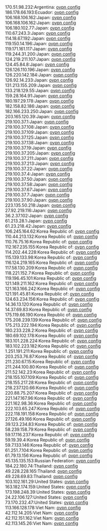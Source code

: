 170.51.98.232:Argentina: [ovpn config](vpn/170_51_98_232.ovpn)  
186.178.66.193:Ecuador: [ovpn config](vpn/186_178_66_193.ovpn)  
106.168.106.162:Japan: [ovpn config](vpn/106_168_106_162.ovpn)  
106.168.106.162:Japan: [ovpn config](vpn/106_168_106_162.ovpn)  
106.180.102.77:Japan: [ovpn config](vpn/106_180_102_77.ovpn)  
110.67.243.3:Japan: [ovpn config](vpn/110_67_243_3.ovpn)  
114.18.67.192:Japan: [ovpn config](vpn/114_18_67_192.ovpn)  
119.150.14.196:Japan: [ovpn config](vpn/119_150_14_196.ovpn)  
119.171.161.117:Japan: [ovpn config](vpn/119_171_161_117.ovpn)  
119.244.31.200:Japan: [ovpn config](vpn/119_244_31_200.ovpn)  
124.219.211.107:Japan: [ovpn config](vpn/124_219_211_107.ovpn)  
124.45.84.8:Japan: [ovpn config](vpn/124_45_84_8.ovpn)  
126.126.110.196:Japan: [ovpn config](vpn/126_126_110_196.ovpn)  
126.220.142.184:Japan: [ovpn config](vpn/126_220_142_184.ovpn)  
126.92.14.233:Japan: [ovpn config](vpn/126_92_14_233.ovpn)  
131.213.155.209:Japan: [ovpn config](vpn/131_213_155_209.ovpn)  
133.218.129.55:Japan: [ovpn config](vpn/133_218_129_55.ovpn)  
159.28.164.91:Japan: [ovpn config](vpn/159_28_164_91.ovpn)  
180.197.29.178:Japan: [ovpn config](vpn/180_197_29_178.ovpn)  
182.158.82.186:Japan: [ovpn config](vpn/182_158_82_186.ovpn)  
182.166.233.250:Japan: [ovpn config](vpn/182_166_233_250.ovpn)  
203.165.120.39:Japan: [ovpn config](vpn/203_165_120_39.ovpn)  
219.100.37.1:Japan: [ovpn config](vpn/219_100_37_1.ovpn)  
219.100.37.108:Japan: [ovpn config](vpn/219_100_37_108.ovpn)  
219.100.37.109:Japan: [ovpn config](vpn/219_100_37_109.ovpn)  
219.100.37.125:Japan: [ovpn config](vpn/219_100_37_125.ovpn)  
219.100.37.138:Japan: [ovpn config](vpn/219_100_37_138.ovpn)  
219.100.37.19:Japan: [ovpn config](vpn/219_100_37_19.ovpn)  
219.100.37.205:Japan: [ovpn config](vpn/219_100_37_205.ovpn)  
219.100.37.211:Japan: [ovpn config](vpn/219_100_37_211.ovpn)  
219.100.37.213:Japan: [ovpn config](vpn/219_100_37_213.ovpn)  
219.100.37.22:Japan: [ovpn config](vpn/219_100_37_22.ovpn)  
219.100.37.4:Japan: [ovpn config](vpn/219_100_37_4.ovpn)  
219.100.37.50:Japan: [ovpn config](vpn/219_100_37_50.ovpn)  
219.100.37.58:Japan: [ovpn config](vpn/219_100_37_58.ovpn)  
219.100.37.67:Japan: [ovpn config](vpn/219_100_37_67.ovpn)  
219.100.37.7:Japan: [ovpn config](vpn/219_100_37_7.ovpn)  
219.100.37.90:Japan: [ovpn config](vpn/219_100_37_90.ovpn)  
223.135.50.218:Japan: [ovpn config](vpn/223_135_50_218.ovpn)  
27.92.219.116:Japan: [ovpn config](vpn/27_92_219_116.ovpn)  
36.2.37.102:Japan: [ovpn config](vpn/36_2_37_102.ovpn)  
61.213.28.1:Japan: [ovpn config](vpn/61_213_28_1.ovpn)  
61.23.218.42:Japan: [ovpn config](vpn/61_23_218_42.ovpn)  
106.245.164.62:Korea Republic of: [ovpn config](vpn/106_245_164_62.ovpn)  
110.44.213.132:Korea Republic of: [ovpn config](vpn/110_44_213_132.ovpn)  
110.76.75.16:Korea Republic of: [ovpn config](vpn/110_76_75_16.ovpn)  
112.167.235.155:Korea Republic of: [ovpn config](vpn/112_167_235_155.ovpn)  
114.202.44.228:Korea Republic of: [ovpn config](vpn/114_202_44_228.ovpn)  
115.139.133.98:Korea Republic of: [ovpn config](vpn/115_139_133_98.ovpn)  
116.124.219.165:Korea Republic of: [ovpn config](vpn/116_124_219_165.ovpn)  
117.58.130.209:Korea Republic of: [ovpn config](vpn/117_58_130_209.ovpn)  
118.221.152.7:Korea Republic of: [ovpn config](vpn/118_221_152_7.ovpn)  
119.196.45.101:Korea Republic of: [ovpn config](vpn/119_196_45_101.ovpn)  
121.149.211.162:Korea Republic of: [ovpn config](vpn/121_149_211_162.ovpn)  
121.163.166.242:Korea Republic of: [ovpn config](vpn/121_163_166_242.ovpn)  
121.191.45.81:Korea Republic of: [ovpn config](vpn/121_191_45_81.ovpn)  
124.63.234.156:Korea Republic of: [ovpn config](vpn/124_63_234_156.ovpn)  
14.36.13.120:Korea Republic of: [ovpn config](vpn/14_36_13_120.ovpn)  
14.37.69.83:Korea Republic of: [ovpn config](vpn/14_37_69_83.ovpn)  
175.119.66.190:Korea Republic of: [ovpn config](vpn/175_119_66_190.ovpn)  
175.208.239.139:Korea Republic of: [ovpn config](vpn/175_208_239_139.ovpn)  
175.213.222.194:Korea Republic of: [ovpn config](vpn/175_213_222_194.ovpn)  
180.233.228.2:Korea Republic of: [ovpn config](vpn/180_233_228_2.ovpn)  
180.69.102.178:Korea Republic of: [ovpn config](vpn/180_69_102_178.ovpn)  
183.101.228.224:Korea Republic of: [ovpn config](vpn/183_101_228_224.ovpn)  
183.102.223.182:Korea Republic of: [ovpn config](vpn/183_102_223_182.ovpn)  
1.251.191.211:Korea Republic of: [ovpn config](vpn/1_251_191_211.ovpn)  
203.253.76.87:Korea Republic of: [ovpn config](vpn/203_253_76_87.ovpn)  
211.230.67.15:Korea Republic of: [ovpn config](vpn/211_230_67_15.ovpn)  
211.244.100.80:Korea Republic of: [ovpn config](vpn/211_244_100_80.ovpn)  
211.52.142.23:Korea Republic of: [ovpn config](vpn/211_52_142_23.ovpn)  
218.155.107.109:Korea Republic of: [ovpn config](vpn/218_155_107_109.ovpn)  
218.155.217.28:Korea Republic of: [ovpn config](vpn/218_155_217_28.ovpn)  
218.237.120.66:Korea Republic of: [ovpn config](vpn/218_237_120_66.ovpn)  
220.88.75.207:Korea Republic of: [ovpn config](vpn/220_88_75_207.ovpn)  
221.147.167.96:Korea Republic of: [ovpn config](vpn/221_147_167_96.ovpn)  
221.162.98.36:Korea Republic of: [ovpn config](vpn/221_162_98_36.ovpn)  
222.103.65.247:Korea Republic of: [ovpn config](vpn/222_103_65_247.ovpn)  
222.118.191.158:Korea Republic of: [ovpn config](vpn/222_118_191_158.ovpn)  
27.126.49.166:Korea Republic of: [ovpn config](vpn/27_126_49_166.ovpn)  
39.123.234.83:Korea Republic of: [ovpn config](vpn/39_123_234_83.ovpn)  
58.239.158.79:Korea Republic of: [ovpn config](vpn/58_239_158_79.ovpn)  
59.17.116.237:Korea Republic of: [ovpn config](vpn/59_17_116_237.ovpn)  
59.19.39.4:Korea Republic of: [ovpn config](vpn/59_19_39_4.ovpn)  
59.7.133.146:Korea Republic of: [ovpn config](vpn/59_7_133_146.ovpn)  
61.251.7.104:Korea Republic of: [ovpn config](vpn/61_251_7_104.ovpn)  
61.79.13.156:Korea Republic of: [ovpn config](vpn/61_79_13_156.ovpn)  
45.135.135.153:Russian Federation: [ovpn config](vpn/45_135_135_153.ovpn)  
184.22.180.74:Thailand: [ovpn config](vpn/184_22_180_74.ovpn)  
49.228.228.165:Thailand: [ovpn config](vpn/49_228_228_165.ovpn)  
49.228.69.83:Thailand: [ovpn config](vpn/49_228_69_83.ovpn)  
103.102.161.29:United States: [ovpn config](vpn/103_102_161_29.ovpn)  
163.182.174.159:United States: [ovpn config](vpn/163_182_174_159.ovpn)  
173.198.248.39:United States: [ovpn config](vpn/173_198_248_39.ovpn)  
24.22.106.127:United States: [ovpn config](vpn/24_22_106_127.ovpn)  
73.170.232.47:United States: [ovpn config](vpn/73_170_232_47.ovpn)  
113.166.128.178:Viet Nam: [ovpn config](vpn/113_166_128_178.ovpn)  
42.112.14.205:Viet Nam: [ovpn config](vpn/42_112_14_205.ovpn)  
42.112.151.162:Viet Nam: [ovpn config](vpn/42_112_151_162.ovpn)  
42.113.145.26:Viet Nam: [ovpn config](vpn/42_113_145_26.ovpn)  
